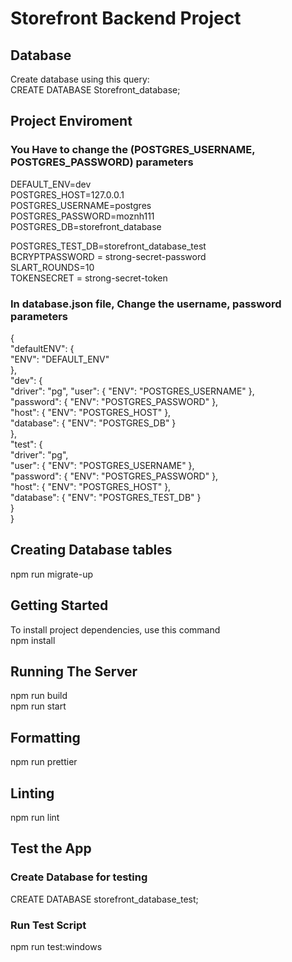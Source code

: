 # Storefront Backend Project

## Database

Create database using this query: <br />
CREATE DATABASE Storefront_database;

## Project Enviroment

### You Have to change the (POSTGRES_USERNAME, POSTGRES_PASSWORD) parameters

DEFAULT_ENV=dev <br />
POSTGRES_HOST=127.0.0.1 <br />
POSTGRES_USERNAME=postgres <br />
POSTGRES_PASSWORD=moznh111 <br />
POSTGRES_DB=storefront_database <br />

POSTGRES_TEST_DB=storefront_database_test <br />
BCRYPTPASSWORD = strong-secret-password <br />
SLART_ROUNDS=10 <br />
TOKENSECRET = strong-secret-token <br />

### In database.json file, Change the username, password parameters

{<br />
"defaultENV": {<br />
"ENV": "DEFAULT_ENV" <br />
}, <br />
"dev": { <br />
"driver": "pg",
"user": { "ENV": "POSTGRES_USERNAME" }, <br />
"password": { "ENV": "POSTGRES_PASSWORD" }, <br />
"host": { "ENV": "POSTGRES_HOST" }, <br />
"database": { "ENV": "POSTGRES_DB" } <br />
}, <br />
"test": { <br />
"driver": "pg", <br />
"user": { "ENV": "POSTGRES_USERNAME" }, <br />
"password": { "ENV": "POSTGRES_PASSWORD" }, <br />
"host": { "ENV": "POSTGRES_HOST" }, <br />
"database": { "ENV": "POSTGRES_TEST_DB" }<br />
} <br />
}

## Creating Database tables

npm run migrate-up

## Getting Started

To install project dependencies, use this command <br />
npm install

## Running The Server

npm run build <br />
npm run start

## Formatting

npm run prettier

## Linting

npm run lint

## Test the App

### Create Database for testing

CREATE DATABASE storefront_database_test;

### Run Test Script

npm run test:windows
